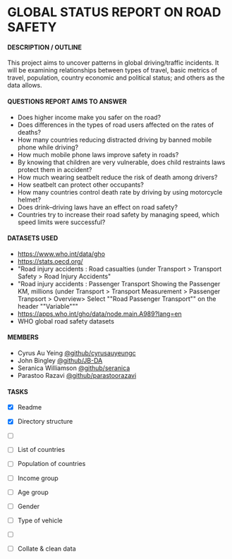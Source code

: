 # GLOBAL STATUS REPORT ON ROAD SAFETY

#### **DESCRIPTION / OUTLINE**

This project aims to uncover patterns in global driving/traffic incidents. It will be examining relationships between types of travel, basic metrics of travel, population, country economic and political status; and others as the data allows.


#### **QUESTIONS REPORT AIMS TO ANSWER**
- Does higher income make you safer on the road?
- Does differences in the types of road users affected on the rates of deaths?
- How many countries reducing distracted driving by banned mobile phone while driving?
-	How much mobile phone laws improve safety in roads?
-	By knowing that children are very vulnerable, does child restraints laws protect them in accident?
-	How much wearing seatbelt reduce the risk of death among drivers?
-	How seatbelt can protect other occupants?
-	How many countries control death rate by driving by using motorcycle helmet?
-	Does drink–driving laws have an effect on road safety?
-	Countries try to increase their road safety by managing speed, which speed limits were successful?



#### **DATASETS USED**
- https://www.who.int/data/gho
- https://stats.oecd.org/
- "Road injury accidents  : Road casualties
(under Transport > Transport Safety > Road Injury Accidents"
- "Road injury accidents  : Passenger Transport
Showing the Passenger KM, millions
(under Transport > Transport Measurement > Passenger Tranpsort > Overview> Select ""Road Passenger Transport"" on the header ""Variable"""
- https://apps.who.int/gho/data/node.main.A989?lang=en
- WHO global road safety datasets 


#### **MEMBERS**
- Cyrus Au Yeing [@github/cyrusauyeungc](https://github.com/cyrusauyeungc)
- John Bingley [@github/JB-DA](https://github.com/JB-DA)
- Seranica Williamson [@github/seranica](https://github.com/seranica)
- Parastoo Razavi [@github/parastoorazavi](https://github.com/parastoorazavi)


#### **TASKS**
- [x] Readme
- [x] Directory structure
- [ ] &nbsp;
- [ ] List of countries
- [ ] Population of countries
- [ ] Income group
- [ ] Age group
- [ ] Gender
- [ ] Type of vehicle
- [ ] &nbsp;
- [ ] Collate & clean data


